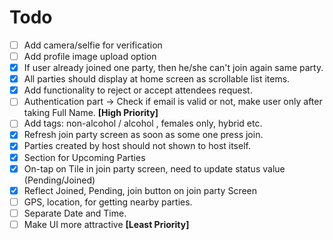 # Todo
- [ ] Add camera/selfie for verification
- [ ] Add profile image upload option
- [X] If user already joined one party, then he/she can't join again same party.
- [X] All parties should display at home screen as scrollable list items.
- [X] Add functionality to reject or accept attendees request.
- [ ] Authentication part -> Check if email is valid or not, make user only after taking Full Name. **[High Priority]**
- [ ] Add tags: non-alcohol / alcohol , females only, hybrid etc.
- [X] Refresh join party screen as soon as some one press join.
- [X] Parties created by host should not shown to host itself.
- [X] Section for Upcoming Parties
- [X] On-tap on Tile in join party screen, need to update status value (Pending/Joined)
- [X] Reflect Joined, Pending, join button on join party Screen
- [ ] GPS, location, for getting nearby parties.
- [ ] Separate Date and Time.
- [ ] Make UI more attractive **[Least Priority]**
